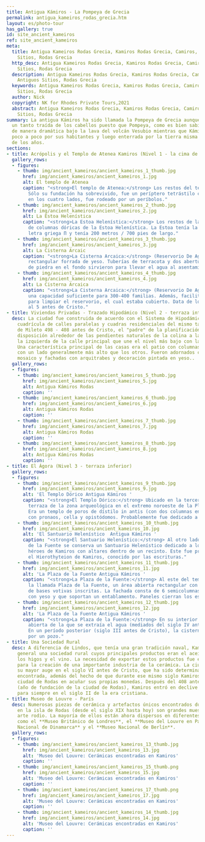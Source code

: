```yaml
---
title: Antigua Kámiros - La Pompeya de Grecia
permalink: antigua_kameiros_rodas_grecia.htm
layout: es/photo-tour
has_gallery: true
id: site_ancient_kameiros
ref: site_ancient_kameiros
meta:
  title: Antigua Kameiros Rodas Grecia, Kamiros Rodas Grecia, Camiros, Rodas Antiguos
    Sitios, Rodas Grecia
  http_desc: Antigua Kameiros Rodas Grecia, Kamiros Rodas Grecia, Camiros, Rodas Antiguos
    Sitios, Rodas Grecia
  description: Antigua Kameiros Rodas Grecia, Kamiros Rodas Grecia, Camiros, Rodas
    Antiguos Sitios, Rodas Grecia
  keywords: Antigua Kameiros Rodas Grecia, Kamiros Rodas Grecia, Camiros, Rodas Antiguos
    Sitios, Rodas Grecia
  author: Nick
  copyright: NK for Rhodes Private Tours,2021
  abstract: Antigua Kameiros Rodas Grecia, Kamiros Rodas Grecia, Camiros, Rodas Antiguos
    Sitios, Rodas Grecia
summary: La antigua Kámiros ha sido llamada la Pompeya de Grecia aunque es una comparación
  un tanto traída de los cabellos puesto que Pompeya, como es bien sabido, fue enterrada
  de manera dramática bajo la lava del volcán Vesubio mientras que Kámiros fue abandonada
  poco a poco por sus habitantes y luego enterrada por la tierra misma con el paso
  de los años.
sections:
- title: Acrópolis y el Templo de Atenea Kamiros (Nivel 1 - la cima de la colina)
  gallery_rows:
  - figures:
    - thumb: img/ancient_kameiros/ancient_kameiros_1_thumb.jpg
      href: img/ancient_kameiros/ancient_kameiros_1.jpg
      alt: El templo de Atenea
      caption: "<strong>El templo de Atenea:</strong> Los restos del templo de Atenea.
        Sólo su fundación ha sobrevivido, fue un períptero tetrástilo con pórticos
        en los cuatro lados, fue rodeado por un períbolos."
    - thumb: img/ancient_kameiros/ancient_kameiros_2_thumb.jpg
      href: img/ancient_kameiros/ancient_kameiros_2.jpg
      alt: La Estoa Helenística
      caption: "<strong>La Estoa Helenística:</strong> Los restos de las dos filas
        de columnas dóricas de la Estoa Helenística. La Estoa tenía la forma de la
        letra griega Π y tenía 200 metros / 700 pies de largo."
    - thumb: img/ancient_kameiros/ancient_kameiros_3_thumb.jpg
      href: img/ancient_kameiros/ancient_kameiros_3.jpg
      alt: La Cisterna Arcaic
      caption: "<strong>La Cisterna Arcaica:</strong> (Reservorio De Agua). Una construcción
        rectangular forrada de yeso. Tuberías de terracota y dos aberturas con cubiertas
        de piedra en el fondo sirvieron para llevar el agua al asentamiento."
    - thumb: img/ancient_kameiros/ancient_kameiros_4_thumb.jpg
      href: img/ancient_kameiros/ancient_kameiros_4.jpg
      alt: La Cisterna Arcaica
      caption: "<strong>La Cisterna Arcaica:</strong> (Reservorio De Agua). Tenía
        una capacidad suficiente para 300-400 familias. Además, facilitaron el acceso
        para limpiar el reservorio, el cual estaba cubierto. Data de los siglos 6
        al 5 antes de Cristo."
- title: Viviendas Privadas - Trazado Hipodámico (Nivel 2 - terraza intermedia)
  desc: La ciudad fue construida de acuerdo con el Sistema de Hipodámico, con una
    cuadrícula de calles paralelas y cuadras residenciales del mismo tamaño. (Hipodamo
    de Mileto 498 - 408 antes de Cristo, el "padre" de la planificación urbana). Su
    disposición alrededor de las pendientes naturales de la colina a la derecha y
    la izquierda de la calle principal que une el nivel más bajo con la acrópolis.
    Una característica principal de las casas era el patio con columnas interiores,
    con un lado generalmente más alto que los otros. Fueron adornados con pisos de
    mosaico y fachadas con arquitrabes y decoración pintada en yeso..
  gallery_rows:
  - figures:
    - thumb: img/ancient_kameiros/ancient_kameiros_5_thumb.jpg
      href: img/ancient_kameiros/ancient_kameiros_5.jpg
      alt: Antigua Kámiros Rodas
      caption: ''
    - thumb: img/ancient_kameiros/ancient_kameiros_6_thumb.jpg
      href: img/ancient_kameiros/ancient_kameiros_6.jpg
      alt: Antigua Kámiros Rodas
      caption: ''
    - thumb: img/ancient_kameiros/ancient_kameiros_7_thumb.jpg
      href: img/ancient_kameiros/ancient_kameiros_7.jpg
      alt: Antigua Kámiros Rodas
      caption: ''
    - thumb: img/ancient_kameiros/ancient_kameiros_8_thumb.jpg
      href: img/ancient_kameiros/ancient_kameiros_8.jpg
      alt: Antigua Kámiros Rodas
      caption: ''
- title: El Ágora (Nivel 3 - terraza inferior)
  gallery_rows:
  - figures:
    - thumb: img/ancient_kameiros/ancient_kameiros_9_thumb.jpg
      href: img/ancient_kameiros/ancient_kameiros_9.jpg
      alt: 'El Templo Dórico Antigua Kámiros '
      caption: "<strong>El Templo Dórico:</strong> Ubicado en la tercera y más baja
        terraza de la zona arqueológica en el extremo noroeste de la Plaza de la Fuente.
        Era un templo de poros de dístilo in antis (con dos columnas en la fachada),
        con pronaos, cella y opistódomos. Probablemente fue dedicado a Apolo Pitio."
    - thumb: img/ancient_kameiros/ancient_kameiros_10_thumb.jpg
      href: img/ancient_kameiros/ancient_kameiros_10.jpg
      alt: 'El Santuario Helenístico  Antigua Kámiros '
      caption: "<strong>El Santuario Helenístico:</strong> Al otro lado de la Plaza
        de la Fuente se conserva un Santuario Helenístico dedicado a los dioses y
        héroes de Kamiros con altares dentro de un recinto. Este fue probablemente
        el Hierothyteion de Kamiros, conocido por las escrituras."
    - thumb: img/ancient_kameiros/ancient_kameiros_11_thumb.jpg
      href: img/ancient_kameiros/ancient_kameiros_11.jpg
      alt: 'La Plaza de la Fuente Antigua Kámiros '
      caption: "<strong>La Plaza de la Fuente:</strong> Al este del templo se encuentra
        la llamada Plaza de la Fuente, un área abierta rectangular con un gran número
        de bases votivas inscritas. La fachada consta de 6 semicolumnas dóricas revestidas
        con yeso y que soportan un entablamento. Paneles cierran los espacios intermedios."
    - thumb: img/ancient_kameiros/ancient_kameiros_12_thumb.jpg
      href: img/ancient_kameiros/ancient_kameiros_12.jpg
      alt: 'La Plaza de la Fuente Antigua Kámiros '
      caption: "<strong>La Plaza de la Fuente:</strong> En su interior había una cisterna
        abierta de la que se extraía el agua (mediados del siglo IV antes de Cristo).
        En un período posterior (siglo III antes de Cristo), la cisterna fue reemplazada
        por un pozo."
- title: Una Sociedad Rural
  desc: A diferencia de Lindos, que tenía una gran tradición naval, Kamiros era en
    general una sociedad rural cuyos principales productos eran el aceite de oliva,
    los higos y el vino. La necesidad de exportar estos productos fue el estímulo
    para la creación de una importante industria de la cerámica. La ciudad alcanzó
    su mayor auge en el siglo VI antes de Cristo, que ha sido determinado por la cerámica
    encontrada, además del hecho de que durante ese mismo siglo Kamiros fue la primera
    ciudad de Rodas en acuñar sus propias monedas. Después del 408 antes de Cristo
    (año de fundación de la ciudad de Rodas), Kamiros entró en declive y desapareció
    para siempre en el siglo II de la era cristiana.
- title: Museo de Louvre - París
  desc: Numerosas piezas de cerámica y artefactos únicos encontrados durante las excavaciones
    en la isla de Rodas (desde el siglo XIX hasta hoy) son grandes muestras del antiguo
    arte rodio. La mayoría de ellos están ahora dispersos en diferentes museos europeos,
    como el **Museo Británico de Londres**, el **Museo del Louvre en París**, el **Museo
    Nacional de Dinamarca** y el **Museo Nacional de Berlín**.
  gallery_rows:
  - figures:
    - thumb: img/ancient_kameiros/ancient_kameiros_13_thumb.jpg
      href: img/ancient_kameiros/ancient_kameiros_13.jpg
      alt: 'Museo del Louvre: Cerámicas encontradas en Kamiros'
      caption: ''
    - thumb: img/ancient_kameiros/ancient_kameiros_15_thumb.png
      href: img/ancient_kameiros/ancient_kameiros_15.jpg
      alt: 'Museo del Louvre: Cerámicas encontradas en Kamiros'
      caption: ''
    - thumb: img/ancient_kameiros/ancient_kameiros_17_thumb.png
      href: img/ancient_kameiros/ancient_kameiros_17.jpg
      alt: 'Museo del Louvre: Cerámicas encontradas en Kamiros'
      caption: ''
    - thumb: img/ancient_kameiros/ancient_kameiros_14_thumb.jpg
      href: img/ancient_kameiros/ancient_kameiros_14.jpg
      alt: 'Museo del Louvre: Cerámicas encontradas en Kamiros'
      caption: ''
---
```


